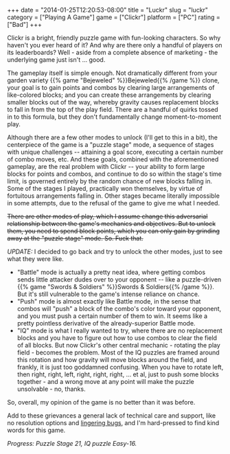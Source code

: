 +++
date = "2014-01-25T12:20:53-08:00"
title = "Luckr"
slug = "luckr"
category = ["Playing A Game"]
game = ["Clickr"]
platform = ["PC"]
rating = ["Bad"]
+++

Clickr is a bright, friendly puzzle game with fun-looking characters.  So why haven't you ever heard of it?  And why are there only a handful of players on its leaderboards?  Well - aside from a complete absence of marketing - the underlying game just isn't ... good.

The gameplay itself is simple enough.  Not dramatically different from your garden variety {{% game "Bejeweled" %}}Bejeweled{{% /game %}} clone, your goal is to gain points and combos by clearing large arrangements of like-colored blocks; and you can create these arrangements by clearing smaller blocks out of the way, whereby gravity causes replacement blocks to fall in from the top of the play field.  There are a handful of quirks tossed in to this formula, but they don't fundamentally change moment-to-moment play.

Although there are a few other modes to unlock (I'll get to this in a bit), the centerpiece of the game is a "puzzle stage" mode, a sequence of stages with unique challenges -- attaining a goal score, executing a certain number of combo moves, etc.  And these goals, combined with the aforementioned gameplay, are the real problem with Clickr -- your ability to form large blocks for points and combos, and continue to do so within the stage's time limit, is governed entirely by the random chance of new blocks falling in.  Some of the stages I played, practically won themselves, by virtue of fortuitous arrangements falling in.  Other stages became literally impossible in some attempts, due to the refusal of the game to give me what I needed.

<s>There are other modes of play, which I assume change this adversarial relationship between the game's mechanics and objectives.  But to unlock them, you need to spend block points, which you can only gain by grinding away at the "puzzle stage" mode.  So.  Fuck that.</s>

<i>UPDATE:</i> I decided to go back and try to unlock the other modes, just to see what they were like.

<ul>
<li>"Battle" mode is actually a pretty neat idea, where getting combos sends little attacker dudes over to your opponent -- like a puzzle-driven {{% game "Swords &amp; Soldiers" %}}Swords &amp; Soldiers{{% /game %}}.  But it's still vulnerable to the game's intense reliance on chance.</li>
<li>"Push" mode is almost exactly like Battle mode, in the sense that combos will "push" a block of the combo's color toward your opponent, and you must push a certain number of them to win.  It seems like a pretty pointless derivative of the already-superior Battle mode.</li>
<li>"IQ" mode is what I really wanted to try, where there are no replacement blocks and you have to figure out how to use combos to clear the field of all blocks.  But now Clickr's other central mechanic - rotating the play field - becomes the problem.  Most of the IQ puzzles are framed around this rotation and how gravity will move blocks around the field, and frankly, it is just too goddamned confusing.  When you have to rotate left, then right, right, left, right, right, right, ... et al, just to push some blocks together - and a wrong move at any point will make the puzzle unsolvable - no, thanks.</li>
</ul>

So, overall, my opinion of the game is no better than it was before.

Add to these grievances a general lack of technical care and support, like no resolution options and <a href="http://steamcommunity.com/app/45500/discussions/0/864951657936083185/">lingering bugs</a>, and I'm hard-pressed to find kind words for this game.

<i>Progress: Puzzle Stage 21, IQ puzzle Easy-16.</i>